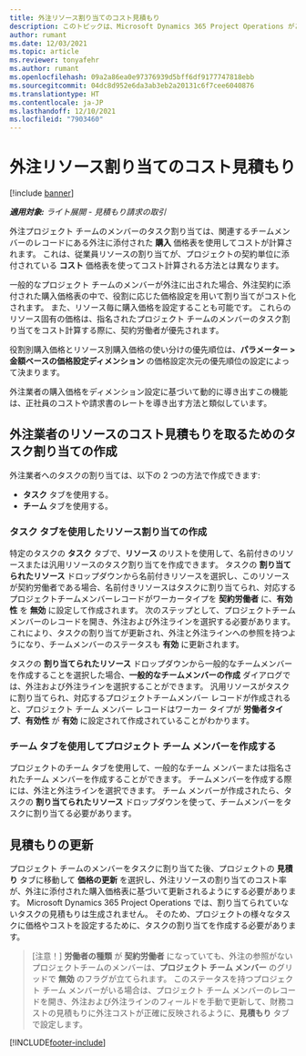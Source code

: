 ```yaml
---
title: 外注リソース割り当てのコスト見積もり
description: このトピックは、Microsoft Dynamics 365 Project Operations がどのように外注リソース割り当てのコスト見積もりを計算する方法について説明します。
author: rumant
ms.date: 12/03/2021
ms.topic: article
ms.reviewer: tonyafehr
ms.author: rumant
ms.openlocfilehash: 09a2a86ea0e97376939d5bff6df9177747818ebb
ms.sourcegitcommit: 04dc8d952e6da3ab3eb2a20131c6f7cee6040876
ms.translationtype: HT
ms.contentlocale: ja-JP
ms.lasthandoff: 12/10/2021
ms.locfileid: "7903460"
---
```

# <a name="cost-estimation-of-subcontracted-resource-assignments"></a>外注リソース割り当てのコスト見積もり

[!include [banner](../../includes/dataverse-preview.md)]

_**適用対象:** ライト展開 - 見積もり請求の取引_

外注プロジェクト チームのメンバーのタスク割り当ては、関連するチームメンバーのレコードにある外注に添付された **購入** 価格表を使用してコストが計算されます。 これは、従業員リソースの割り当てが、プロジェクトの契約単位に添付されている **コスト** 価格表を使ってコスト計算される方法とは異なります。 

一般的なプロジェクト チームのメンバーが外注に出された場合、外注契約に添付された購入価格表の中で、役割に応じた価格設定を用いて割り当てがコスト化されます。 また、リソース毎に購入価格を設定することも可能です。 これらのリソース固有の価格は、指名されたプロジェクト チームのメンバーのタスク割り当てをコスト計算する際に、契約労働者が優先されます。 

役割別購入価格とリソース別購入価格の使い分けの優先順位は、**パラメーター > 金額ベースの価格設定ディメンション** の価格設定次元の優先順位の設定によって決まります。

外注業者の購入価格をディメンション設定に基づいて動的に導き出すこの機能は、正社員のコストや請求書のレートを導き出す方法と類似しています。 

## <a name="creating-task-assignments-for-getting-cost-estimates-of-subcontractor-resources"></a>外注業者のリソースのコスト見積もりを取るためのタスク割り当ての作成

外注業者へのタスクの割り当ては、以下の 2 つの方法で作成できます: 
- **タスク** タブを使用する。
- **チーム** タブを使用する。

### <a name="creating-resources-assignments-using-the-tasks-tab"></a>タスク タブを使用したリソース割り当ての作成
特定のタスクの **タスク** タブで、**リソース** のリストを使用して、名前付きのリソースまたは汎用リソースのタスク割り当てを作成できます。 タスクの **割り当てられたリソース** ドロップダウンから名前付きリソースを選択し、このリソースが契約労働者である場合、名前付きリソースはタスクに割り当てられ、対応するプロジェクトチームメンバーレコードがワーカータイプを **契約労働者**  に、**有効性** を **無効** に設定して作成されます。 次のステップとして、プロジェクトチーム メンバーのレコードを開き、外注および外注ラインを選択する必要があります。 これにより、タスクの割り当てが更新され、外注と外注ラインへの参照を持つようになり、チームメンバーのステータスも **有効** に更新されます。

タスクの **割り当てられたリソース** ドロップダウンから一般的なチームメンバーを作成することを選択した場合、**一般的なチームメンバーの作成** ダイアログでは、外注および外注ラインを選択することができます。 汎用リソースがタスクに割り当てられ、対応するプロジェクトチームメンバー レコードが作成されると、プロジェクト チーム メンバー レコードはワーカー タイプが **労働者タイプ**、**有効性** が **有効** に設定されて作成されていることがわかります。

### <a name="creating-project-team-members-using-the-team-tab"></a>チーム タブを使用してプロジェクト チーム メンバーを作成する
プロジェクトのチーム タブを使用して、一般的なチーム メンバーまたは指名されたチーム メンバーを作成することができます。 チームメンバーを作成する際には、外注と外注ラインを選択できます。 チーム メンバーが作成されたら、タスクの **割り当てられたリソース** ドロップダウンを使って、チームメンバーをタスクに割り当てる必要があります。 

## <a name="updating-estimates"></a>見積もりの更新
プロジェクト チームのメンバーをタスクに割り当てた後、プロジェクトの **見積り** タブに移動して **価格の更新** を選択し、外注リソースの割り当てのコスト率が、外注に添付された購入価格表に基づいて更新されるようにする必要があります。 Microsoft Dynamics 365 Project Operations では、割り当てられていないタスクの見積もりは生成されません。 そのため、プロジェクトの様々なタスクに価格やコストを設定するために、タスクの割り当てを作成する必要があります。 

> [注意！] **労働者の種類** が **契約労働者** になっていても、外注の参照がないプロジェクトチームのメンバーは、**プロジェクト チーム メンバー** のグリッドで **無効** のフラグが立てられます。 このステータスを持つプロジェクト チーム メンバーがいる場合は、プロジェクト チーム メンバーのレコードを開き、外注および外注ラインのフィールドを手動で更新して、財務コストの見積もりに外注コストが正確に反映されるように、**見積もり** タブで設定します。 


[!INCLUDE[footer-include](../../includes/footer-banner.md)]

